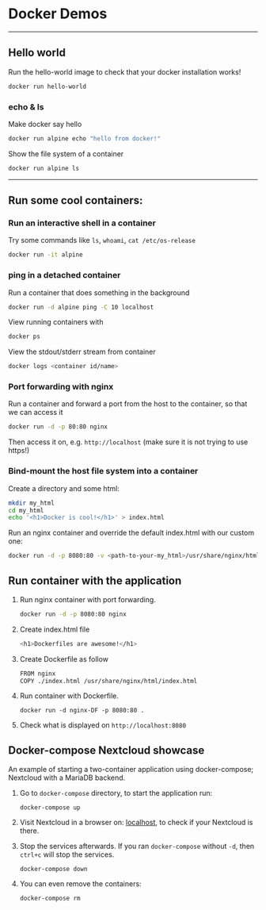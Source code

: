 # Docker Demos

---

## Hello world

Run the hello-world image to check that your docker installation works!

```sh
docker run hello-world
```

### echo & ls

Make docker say hello

```sh
docker run alpine echo "hello from docker!"
```

Show the file system of a container

```sh
docker run alpine ls
```

---

## Run some cool containers:

### Run an interactive shell in a container

Try some commands like `ls`, `whoami`, `cat /etc/os-release`

```sh
docker run -it alpine
```

### ping in a detached container

Run a container that does something in the background

```sh
docker run -d alpine ping -C 10 localhost
```

View running containers with

```sh
docker ps
```

View the stdout/stderr stream from container

```sh
docker logs <container id/name>
```

### Port forwarding with nginx

Run a container and forward a port from the host to the container, so that we can access it

```sh
docker run -d -p 80:80 nginx
```

Then access it on, e.g. `http://localhost` (make sure it is not trying to use https!)

### Bind-mount the host file system into a container

Create a directory and some html:

```sh
mkdir my_html
cd my_html
echo '<h1>Docker is cool!</h1>' > index.html
```

Run an nginx container and override the default index.html with our custom one:

```sh
docker run -d -p 8080:80 -v <path-to-your-my_html>/usr/share/nginx/html nginx
```

## Run container with the application

1. Run nginx container with port forwarding.
   
    ```sh
    docker run -d -p 8080:80 nginx
    ```

2. Create index.html file 
   
    ```sh
    <h1>Dockerfiles are awesome!</h1>
    ```

3. Create Dockerfile as follow

    ```sh
    FROM nginx
    COPY ./index.html /usr/share/nginx/html/index.html
    ```
   

4. Run container with Dockerfile.

    ```shell
    docker run -d nginx-DF -p 8080:80 .
    ```

5. Check what is displayed on `http://localhost:8080`


## Docker-compose Nextcloud showcase

An example of starting a two-container application using docker-compose;  Nextcloud with a MariaDB backend.


1. Go to `docker-compose` directory, to start the application run:

    ```shell
    docker-compose up
    ```

2. Visit Nextcloud in a browser on: [localhost](http://localhost), to check if your Nextcloud is there.

3. Stop the services afterwards.
    If you ran `docker-compose` without `-d`, then `ctrl+c` will stop the services.

    ```shell
    docker-compose down
    ```
4. You can even remove the containers:

    ```shell
    docker-compose rm
    ```